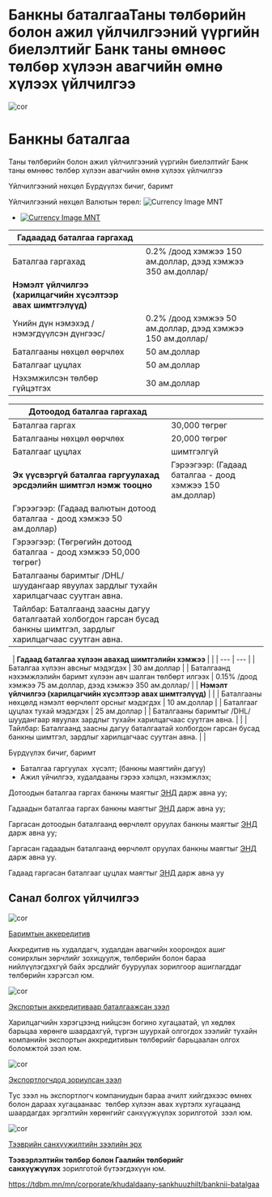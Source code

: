 # Банкны баталгааТаны төлбөрийн болон ажил үйлчилгээний үүргийн биелэлтийг Банк таны өмнөөс төлбөр хүлээн авагчийн өмнө хүлээх үйлчилгээ


 

 ![cor](/sites/default/files/2024-09/15.jpg)



# Банкны баталгаа

Таны төлбөрийн болон ажил үйлчилгээний үүргийн биелэлтийг Банк таны өмнөөс төлбөр хүлээн авагчийн өмнө хүлээх үйлчилгээ






Үйлчилгээний нөхцөл
Бүрдүүлэх бичиг, баримт


Үйлчилгээний нөхцөл
Валютын төрөл:
![Currency Image](/sites/default/files/2024-09/mnt.png)
MNT

* [![Currency Image](/sites/default/files/2024-09/mnt.png)
  MNT](#tab-1867-container-0)

| **Гадаадад баталгаа гаргахад** | |
| --- | --- |
| Баталгаа гаргахад | 0.2% /доод хэмжээ 150 ам.доллар, дээд хэмжээ 350 ам.доллар/ |
| **Нэмэлт үйлчилгээ (харилцагчийн хүсэлтээр авах шимтгэлүүд)** | |
| Үнийн дүн нэмэхэд /нэмэгдүүлсэн дүнгээс/ | 0.2% /доод хэмжээ 50 ам.доллар, дээд хэмжээ 150 ам.доллар/ |
| Баталгааны нөхцөл өөрчлөх | 50 ам.доллар |
| Баталгааг цуцлах | 50 ам.доллар |
| Нэхэмжилсэн төлбөр гүйцэтгэх | 30 ам.доллар |

| Дотоодод баталгаа гаргахад | |
| --- | --- |
| Баталгаа гаргах | 30,000 төгрөг |
| Баталгааны нөхцөл өөрчлөх | 20,000 төгрөг |
| Баталгааг цуцлах | шимтгэлгүй |
| **Эх үүсвэргүй баталгаа гаргуулахад эрсдэлийн шимтгэл нэмж тооцно** | Гэрээгээр: (Гадаад баталгаа - доод хэмжээ 150 ам.доллар) |
| Гэрээгээр: (Гадаад валютын дотоод баталгаа - доод хэмжээ 50 ам.доллар) |
| Гэрээгээр: (Төгрөгийн дотоод баталгаа - доод хэмжээ 50,000 төгрөг) |
| Баталгааны баримтыг /DHL/ шуудангаар явуулах зардлыг тухайн харилцагчаас суутган авна. | |
| Тайлбар: Баталгаанд заасны дагуу баталгаатай холбогдон гарсан бусад банкны шимтгэл, зардлыг харилцагчаас суутган авна. | |

 
| **Гадаад баталгаа хүлээн авахад шимтгэлийн хэмжээ** | |
| --- | --- |
| Баталгаа хүлээн авсныг мэдэгдэх | 30 ам.доллар |
| Баталгаанд нэхэмжлэлийн баримт хүлээн авч шалган төлбөрт илгээх | 0.15% /доод хэмжээ 75 ам.доллар, дээд хэмжээ 350 ам.доллар/ |
| **Нэмэлт үйлчилгээ (харилцагчийн хүсэлтээр авах шимтгэлүүд)** | |
| Баталгааны нөхцөлд нэмэлт өөрчлөлт орсныг мэдэгдэх | 10 ам.доллар |
| Баталгааг цуцлах тухай мэдэгдэх | 25 ам.доллар |
| Баталгааны баримтыг /DHL/ шуудангаар явуулах зардлыг тухайн харилцагчаас суутган авна. | |
| Тайлбар: Баталгаанд заасны дагуу баталгаатай холбогдон гарсан бусад банкны шимтгэл, зардлыг харилцагчаас суутган авна. | |






Бүрдүүлэх бичиг, баримт

* Баталгаа гаргуулах  хүсэлт; (банкны маягтийн дагуу)
* Ажил үйчилгээ, худалдааны гэрээ хэлцэл, нэхэмжлэх;

Дотоодын баталгаа гаргах банкны маягтыг [ЭНД](https://www.tdbm.mn/sites/default/files/2025-02/1_0.pdf) дарж авна уу;

Гадаадын баталгаа гаргах банкны маягтыг [ЭНД](https://www.tdbm.mn/sites/default/files/2025-02/2.pdf) дарж авна уу;

Гаргасан дотоодын баталгаанд өөрчлөлт оруулах банкны маягтыг [ЭНД](https://www.tdbm.mn/sites/default/files/2025-02/3.pdf) дарж авна уу;

Гаргасан гадаадын баталгаанд өөрчлөлт оруулах банкны маягтыг [ЭНД](https://www.tdbm.mn/sites/default/files/2025-02/4.pdf) дарж авна уу.

Гадаад гаргасан баталгааг цуцлах маягтыг [ЭНД](https://www.tdbm.mn/sites/default/files/2025-02/5_0.pdf) дарж авна уу







 
## Санал болгох үйлчилгээ


 
 ![cor](/sites/default/files/2024-09/14_0.jpg)


[Баримтын аккередитив](/mn/corporate/khudaldaany-sankhuuzhilt/barimtiin-accredetiv)

Аккредитив нь худалдагч, худалдан авагчийн хоорондох ашиг сонирхлын зөрчлийг зохицуулж, төлбөрийн болон бараа нийлүүлэгдэхгүй байх эрсдлийг бууруулах зорилгоор ашиглагддаг төлбөрийн хэрэгсэл юм.




 
 ![cor](/sites/default/files/2024-09/18_0.jpg)


[Экспортын аккредитиваар баталгаажсан зээл](/mn/corporate/khudaldaany-sankhuuzhilt/export-zeel)

Харилцагчийн хэрэгцээнд нийцсэн богино хугацаатай, үл хөдлөх барьцаа хөрөнгө шаардахгүй, түргэн шуурхай олгогдох зээлийг тухайн компанийн экспортын аккредитивын төлбөрийг барьцаалан олгох боломжтой зээл юм.




 
 ![cor](/sites/default/files/2024-09/3_2.jpg)


[Экспортлогчдод зориулсан зээл](/mn/corporate/exportlogdchdod-zoriulsan-zeel)

Тус зээл нь экспортлогч компаниудын бараа ачилт хийгдэхээс өмнөх болон дараах хугацаанаас  төлбөр хүлээн авах хүртэлх хугацаанд шаардагдах эргэлтийн хөрөнгийг санхүүжүүлэх зорилготой  зээл юм.




 
 ![cor](/sites/default/files/2024-09/17_0.jpg)


[Тээврийн санхүүжилтийн зээлийн эрх](/mn/corporate/khudaldaany-sankhuuzhilt/teevriin-zeel)

**Тээвэрлэлтийн төлбөр болон Гаалийн төлбөрийг санхүүжүүлэх** зорилготой бүтээгдэхүүн юм.
















https://tdbm.mn/mn/corporate/khudaldaany-sankhuuzhilt/banknii-batalgaa

